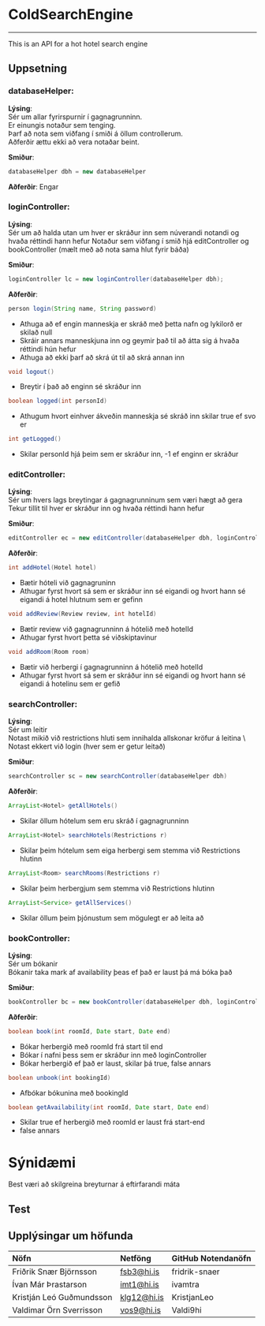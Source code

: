 # ColdSearchEngine
------------------------------------
This is an API for a hot hotel search engine<br>

## Uppsetning

### databaseHelper:

**Lýsing**: \
Sér um allar fyrirspurnir í gagnagrunninn. \
Er einungis notaður sem tenging. \
Þarf að nota sem viðfang í smiði á öllum controllerum. \
Aðferðir ættu ekki að vera notaðar beint.

**Smiður**:
```java
databaseHelper dbh = new databaseHelper
```

**Aðferðir**:
Engar

### loginController:

**Lýsing**: \
Sér um að halda utan um hver er skráður inn sem núverandi notandi og hvaða réttindi hann hefur
Notaður sem viðfang í smið hjá editController og bookController (mælt með að nota sama hlut fyrir báða)

**Smiður**:
```java
loginController lc = new loginController(databaseHelper dbh);
```

**Aðferðir**:
```java
person login(String name, String password)
```
* Athuga að ef engin manneskja er skráð með þetta nafn og lykilorð er skilað null
* Skráir annars manneskjuna inn og geymir það til að átta sig á hvaða réttindi hún hefur
* Athuga að ekki þarf að skrá út til að skrá annan inn

```java
void logout()
```
* Breytir í það að enginn sé skráður inn

```java
boolean logged(int personId)
```
* Athugum hvort einhver ákveðin manneskja sé skráð inn skilar true ef svo er

```java
int getLogged()
```
* Skilar personId hjá þeim sem er skráður inn, -1 ef enginn er skráður

### editController:

**Lýsing**: \
Sér um hvers lags breytingar á gagnagrunninum sem væri hægt að gera \
Tekur tillit til hver er skráður inn og hvaða réttindi hann hefur

**Smiður**:
```java
editController ec = new editController(databaseHelper dbh, loginController lc);
```

**Aðferðir**:
```java
int addHotel(Hotel hotel)
```
* Bætir hóteli við gagnagruninn
* Athugar fyrst hvort sá sem er skráður inn sé eigandi og hvort hann sé eigandi á hotel hlutnum sem er gefinn

```java
void addReview(Review review, int hotelId)
```
* Bætir review við gagnagrunninn á hótelið með hotelId
* Athugar fyrst hvort þetta sé viðskiptavinur

```java
void addRoom(Room room)
```
* Bætir við herbergi í gagnagrunninn á hótelið með hotelId
* Athugar fyrst hvort sá sem er skráður inn sé eigandi og hvort hann sé eigandi á hotelinu sem er gefið

### searchController:

**Lýsing**: \
Sér um leitir \
Notast mikið við restrictions hluti sem innihalda allskonar kröfur á leitina \ 
Notast ekkert við login (hver sem er getur leitað)

**Smiður**:
```java
searchController sc = new searchController(databaseHelper dbh)
```

**Aðferðir**:
```java
ArrayList<Hotel> getAllHotels()
```
* Skilar öllum hótelum sem eru skráð í gagnagrunninn

```java
ArrayList<Hotel> searchHotels(Restrictions r)
```
* Skilar þeim hótelum sem eiga herbergi sem stemma við Restrictions hlutinn

```java
ArrayList<Room> searchRooms(Restrictions r)
```
* Skilar þeim herbergjum sem stemma við Restrictions hlutinn

```java
ArrayList<Service> getAllServices()
```
* Skilar öllum þeim þjónustum sem mögulegt er að leita að


### bookController:

**Lýsing**: \
Sér um bókanir \
Bókanir taka mark af availability þeas ef það er laust þá má bóka það


**Smiður**:
```java
bookController bc = new bookController(databaseHelper dbh, loginController lc)
```

**Aðferðir**:
```java
boolean book(int roomId, Date start, Date end)
```
* Bókar herbergið með roomId frá start til end
* Bókar í nafni þess sem er skráður inn með loginController
* Bókar herbergið ef það er laust, skilar þá true, false annars

```java
boolean unbook(int bookingId)
```
* Afbókar bókunina með bookingId

```java
boolean getAvailability(int roomId, Date start, Date end)
```
* Skilar true ef herbergið með roomId er laust frá start-end
* false annars

# Sýnidæmi
Best væri að skilgreina breyturnar á eftirfarandi máta




## Test

## Upplýsingar um höfunda
| Nöfn                        | Netföng       | GitHub Notendanöfn |
| :----------------------------|:-------------| :------------------|
| Friðrik Snær Björnsson     | fsb3@hi.is   | 	fridrik-snaer  |
| Ívan Már Þrastarson           | imt1@hi.is   | ivamtra    |
| Kristján Leó Guðmundsson    | klg12@hi.is   | KristjanLeo   |
| Valdimar Örn Sverrisson     | vos9@hi.is    | Valdi9hi      |
